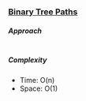 ### [Binary Tree Paths](https://leetcode.com/problems/binary-tree-paths/)

##### Approach

```js


```

##### Complexity

- Time: O(n)
- Space: O(1)
